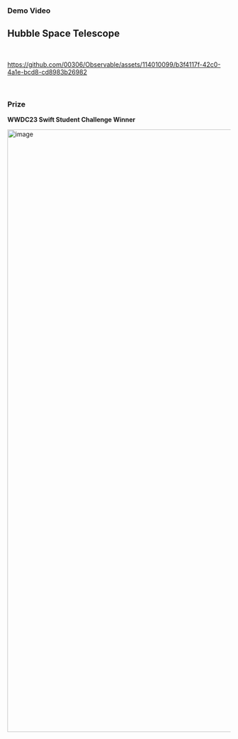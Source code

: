 
### Demo Video

**Hubble Space Telescope**
---

<br>

https://github.com/00306/Observable/assets/114010099/b3f4117f-42c0-4a1e-bcd8-cd8983b26982


<br>

### Prize

**WWDC23 Swift Student Challenge Winner**

<img width="1358" alt="image" src="https://github.com/00306/Observable/assets/114010099/32213ece-fc7c-44f3-9726-e7afacd5c98a">
